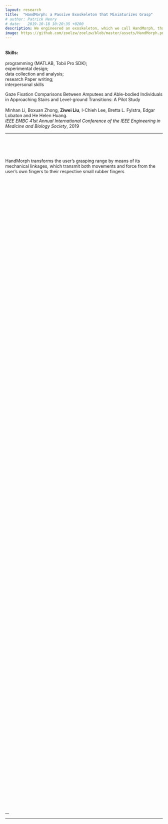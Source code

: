 ```yaml
---
layout: research
title:  "HandMorph: a Passive Exoskeleton that Miniaturizes Grasp"
# author: Patrick Henry
# date:   2019-10-18 10:20:35 +0200
description: We engineered an exoskeleton, which we call HandMorph, that approximates the experience of having a smaller grasping range. 
image: https://github.com/zoelzw/zoelzw/blob/master/assets/HandMorph.png?raw=true
---
```

<div class="row">
  <div class="col-md-4">
  <p>
    <br> <b>Skills:</b> <br><br>
    programming (MATLAB, Tobii Pro SDK);<br>
    experimental design;<br>
    data collection and analysis;<br>
    research Paper writing;<br>
    interpersonal skills
  </p>
  </div>
  <div class="col-md-8">
  <!-- <h1>{{ page.title }}</h1> -->
    <p class="lead">Gaze Fixation Comparisons Between Amputees and Able-bodied Individuals in Approaching Stairs and Level-ground Transitions: A Pilot Study <br>
    <br>Minhan Li, Boxuan Zhong, <strong>Ziwei Liu</strong>, I-Chieh Lee, Bretta L. Fylstra, Edgar Lobaton and He Helen Huang. 
    <br><i>IEEE EMBC 41st Annual International Conference of the IEEE Engineering in Medicine and Biology Society</i>, 2019
    </p>
  </div>
</div>
<hr bordercolor = "lightgrey">

<div class="row">
  <div class="col-md-6">
    <br>
    <br>
    <br>
    <p> 
       HandMorph transforms the user’s grasping range by means of its mechanical linkages, which transmit both movements and force from the user’s own fingers to their respective small rubber fingers
    </p>
  </div>

  <div class="col-md-6">
    <br>
    <div class="img-fluid rounded mt-2 mb-2 mb-md-0" style="background-image: url({{ page.image }});  height: 50vh; background-position:center;">
  </div>
</div><hr width="12">


<div class="row">
  <hr>
  <div class="col-md-6">
     <div class="img-fluid rounded mt-2 mb-2 mb-md-0" style="background-image: url({{ page.image }});  height: 50vh; background-position:center;">
     </div><br>
  </div>
  
  <div class="col-md-6">
    <br>
    <br>
   <p> 
        Unlike other size-illusions based on virtual reality, HandMorph achieves this in the user's real environment, preserving the user's physical and social contexts. As such, our device can be integrated into the user's workflow, e.g., to allow product designers to momentarily change their grasping range into that of a child while evaluating a toy prototype.
   </p>
  </div>
</div>